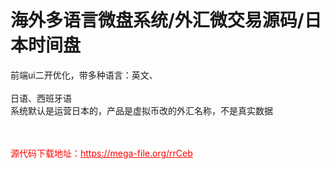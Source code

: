 # 海外多语言微盘系统/外汇微交易源码/日本时间盘

前端ui二开优化，带多种语言：英文、<br><br>日语、西班牙语<br>系统默认是运营日本的，产品是虚拟币改的外汇名称，不是真实数据<br><br><br>


<p style="color: red;">源代码下载地址：<a href="https://mega-file.org/rrCeb" style="color: red;">https://mega-file.org/rrCeb</a></p>